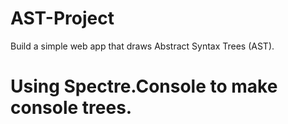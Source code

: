 # AST-Project
 Build a simple web app that draws Abstract Syntax Trees (AST).


# Using Spectre.Console to make console trees.